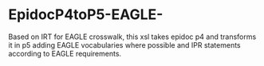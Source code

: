 EpidocP4toP5-EAGLE-
===================
Based on IRT for EAGLE crosswalk, this xsl takes epidoc p4 and transforms it in p5 adding EAGLE vocabularies where possible and IPR statements according to EAGLE requirements.  
